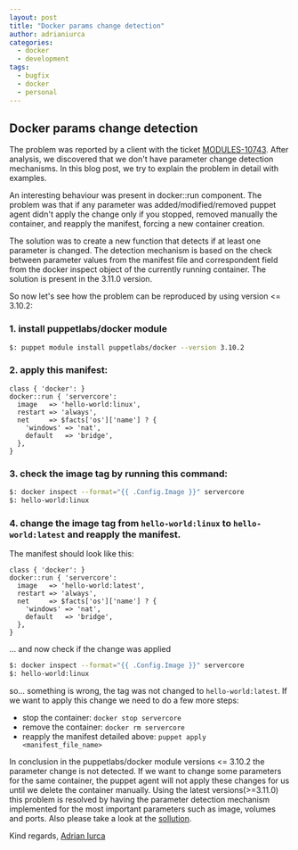 ```yaml
---
layout: post
title: "Docker params change detection"
author: adrianiurca
categories:
  - docker
  - development
tags:
  - bugfix
  - docker
  - personal
---
```


## Docker params change detection

The problem was reported by a client with the ticket [MODULES-10743](https://tickets.puppetlabs.com/browse/MODULES-10743). After analysis, we discovered that we don't have parameter change detection mechanisms. In this blog post, we try to explain the problem in detail with examples.

An interesting behaviour was present in docker::run component. The problem was that if any parameter was added/modified/removed puppet agent didn't apply the change only if you stopped, removed manually the container, and reapply the manifest, forcing a new container creation.

The solution was to create a new function that detects if at least one parameter is changed. The detection mechanism is based on the check between parameter values from the manifest file and correspondent field from the docker inspect object of the currently running container. The solution is present in the 3.11.0 version.

So now let's see how the problem can be reproduced by using version <= 3.10.2:

### 1. install puppetlabs/docker module

```bash
$: puppet module install puppetlabs/docker --version 3.10.2
```

### 2. apply this manifest:

```puppet
class { 'docker': }
docker::run { 'servercore':
  image   => 'hello-world:linux',
  restart => 'always',
  net     => $facts['os']['name'] ? {
    'windows' => 'nat',
    default   => 'bridge',
  },
}

```

### 3. check the image tag by running this command:

```bash
$: docker inspect --format="{{ .Config.Image }}" servercore
$: hello-world:linux
```

### 4. change the image tag from `hello-world:linux` to `hello-world:latest` and reapply the manifest.

The manifest should look like this:

```puppet
class { 'docker': }
docker::run { 'servercore':
  image   => 'hello-world:latest',
  restart => 'always',
  net     => $facts['os']['name'] ? {
    'windows' => 'nat',
    default   => 'bridge',
  },
}
```

... and now check if the change was applied

```bash
$: docker inspect --format="{{ .Config.Image }}" servercore
$: hello-world:linux
```

so... something is wrong, the tag was not changed to `hello-world:latest`. If we want to apply this change we need to do a few more steps:

- stop the container: `docker stop servercore`
- remove the container: `docker rm servercore`
- reapply the manifest detailed above: `puppet apply <manifest_file_name>`

In conclusion in the puppetlabs/docker module versions <= 3.10.2 the parameter change is not detected. If we want to change some parameters for the same container, the puppet agent will not apply these changes for us until we delete the container manually.
Using the latest versions(>=3.11.0) this problem is resolved by having the parameter detection mechanism implemented for the most important parameters such as image, volumes and ports.
Also please take a look at the [sollution](https://github.com/puppetlabs/puppetlabs-docker/pull/648).

Kind regards,
[Adrian Iurca](https://github.com/adrianiurca)
